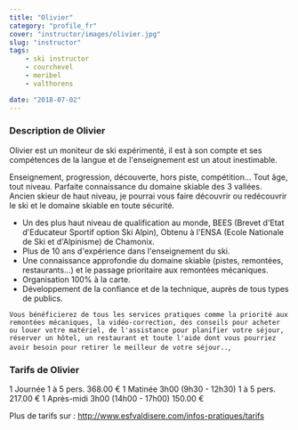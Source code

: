 ```yaml
---
title: "Olivier"
category: "profile_fr"
cover: "instructor/images/olivier.jpg"
slug: "instructor"
tags:
    - ski instructor
    - courchevel
    - meribel
    - valthorens

date: "2018-07-02"
---
```


### Description de Olivier
Olivier est un moniteur de ski expérimenté, il est  à son compte et ses compétences de la langue et de l'enseignement est un atout inestimable.  

Enseignement, progression, découverte, hors piste, compétition... Tout âge, tout niveau. 
Parfaite connaissance du domaine skiable des 3 vallées.
Ancien skieur de haut niveau, je pourrai vous faire découvrir ou redécouvrir le ski et le domaine skiable en toute sécurité.

* Un des plus haut niveau de qualification au monde, BEES (Brevet d'Etat d'Educateur Sportif option Ski Alpin), Obtenu à l'ENSA (Ecole Nationale de Ski et d'Alpinisme) de Chamonix.
* Plus de 10 ans d'expérience dans l'enseignement du ski.
* Une connaissance approfondie du domaine skiable (pistes, remontées, restaurants...) et le passage prioritaire aux remontées mécaniques. 
* Organisation 100% à la carte. 
* Développement de la confiance et de la technique, auprès de tous types de publics.

`Vous bénéficierez de tous les services pratiques comme la priorité aux remontées mécaniques, la vidéo-correction, des conseils pour acheter ou louer votre matériel, de l'assistance pour planifier votre séjour, réserver un hôtel, un restaurant et toute l'aide dont vous pourriez avoir besoin pour retirer le meilleur de votre séjour..`,

### Tarifs de Olivier

1 Journée 1 à 5 pers. 368.00 € 
1 Matinée 3h00 (9h30 - 12h30) 1 à 5 pers. 217.00 € 
1 Après-midi 3h00 (14h00 - 17h00)	150.00 €

Plus de tarifs sur : http://www.esfvaldisere.com/infos-pratiques/tarifs


